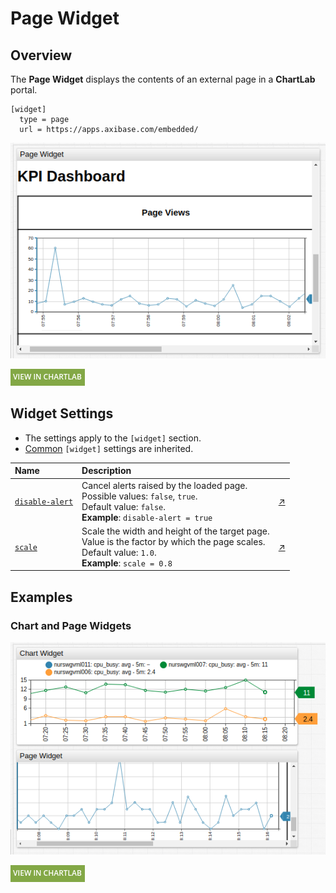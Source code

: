 # Page Widget

## Overview

The **Page Widget** displays the contents of an external page in a **ChartLab** portal.

```ls
[widget]
  type = page
  url = https://apps.axibase.com/embedded/
```

![](./images/page-widget-title.png)

[![](../../images/button.png)](https://apps.axibase.com/chartlab/60d336ab)

## Widget Settings

* The settings apply to the `[widget]` section.
* [Common](../shared/README.md#widget-settings) `[widget]` settings are inherited.

Name | Description | &nbsp;
:--|:--|:--
<a name="disable-alert"></a>[`disable-alert`](#disable-alert) | Cancel alerts raised by the loaded page.<br>Possible values: `false`, `true`.<br>Default value: `false`.<br>**Example**: `disable-alert = true` | [↗](https://apps.axibase.com/chartlab/6614f160)
<a name="scale"></a>[`scale`](#scale)| Scale the width and height of the target page.<br>Value is the factor by which the page scales.<br>Default value: `1.0`.<br>**Example**: `scale = 0.8`| [↗](https://apps.axibase.com/chartlab/e7c910e2)

## Examples

### Chart and Page Widgets

![](./images/chart-and-page-widget.png)

[![](../../images/button.png)](https://apps.axibase.com/chartlab/3d0640c8)